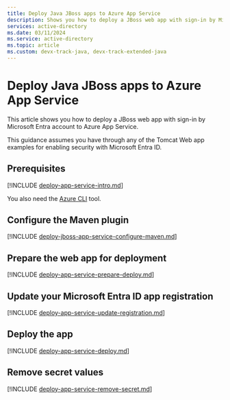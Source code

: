 ```yaml
---
title: Deploy Java JBoss apps to Azure App Service
description: Shows you how to deploy a JBoss web app with sign-in by Microsoft Entra account to Azure App Service.
services: active-directory
ms.date: 03/11/2024
ms.service: active-directory
ms.topic: article
ms.custom: devx-track-java, devx-track-extended-java
---
```


# Deploy Java JBoss apps to Azure App Service

This article shows you how to deploy a JBoss web app with sign-in by Microsoft Entra account to Azure App Service.

This guidance assumes you have through any of the Tomcat Web app examples for enabling security with Microsoft Entra ID.

## Prerequisites

[!INCLUDE [deploy-app-service-intro.md](includes/deploy-app-service-intro.md)]

You also need the [Azure CLI](/cli/azure/install-azure-cli) tool.

## Configure the Maven plugin

[!INCLUDE [deploy-jboss-app-service-configure-maven.md](includes/deploy-jboss-app-service-configure-maven.md)]

## Prepare the web app for deployment

[!INCLUDE [deploy-app-service-prepare-deploy.md](includes/deploy-app-service-prepare-deploy.md)]

## Update your Microsoft Entra ID app registration

[!INCLUDE [deploy-app-service-update-registration.md](includes/deploy-app-service-update-registration.md)]

## Deploy the app

[!INCLUDE [deploy-app-service-deploy.md](includes/deploy-app-service-deploy.md)]

## Remove secret values

[!INCLUDE [deploy-app-service-remove-secret.md](includes/deploy-app-service-remove-secret.md)]

